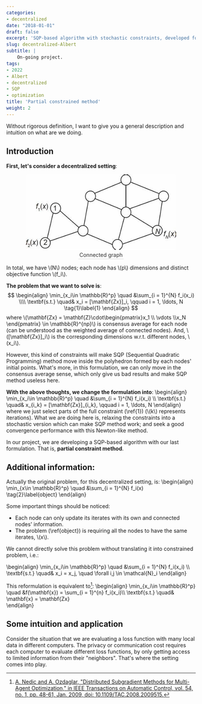 ```yaml
---
categories:
- decentralized
date: "2018-01-01"
draft: false
excerpt: 'SQP-based algorithm with stochastic constraints, developed for decentralized problems.'
slug: decentralized-Albert
subtitle: |
    On-going project.
tags:
- 2022
- Albert
- decentralized
- SQP
- optimization
title: 'Partial constrained method'
weight: 2
---
```

<script type = "text/javascript" src = "http://cdn.mathjax.org/mathjax/latest/MathJax.js?config=default"></script>
Without rigorous definition, I want to give you a general description and intuition on what are we doing.
## Introduction
**First, let's consider a decentralized setting**:
<center>
    <img style="border-radius: 0.3125em;" 
    src="decentral.jpg" width = "400" height = "200">
    <br>
    <div style="color:orange; border-bottom: 1px solid #d9d9d9;
    display: inline-block;
    color: #333;
    padding: 2px;">Connected graph</div>
</center>

In total, we have \\(N\\) nodes; each node has \\(p\\) dimensions and distinct objective function \\(f_i\\).

**The problem that we want to solve is**:
$$
\begin{align}
    \min_{x_i\in \mathbb{R}^p} \quad &\sum_{i = 1}^{N} f_i(x_i) \\\\
    \textbf{s.t.} \quad& x_i = [\mathbf{Zx}]_i, \qquad i = 1, \ldots, N  \tag{1}\label{1}
\end{align}
$$
where \\(\mathbf{Zx} = \mathbf{Z}\cdot\begin{pmatrix}x_1 \\\\ \vdots \\\\x_N \end{pmatrix} \in \mathbb{R}^{np}\\) is consensus average for each node (can be understood as the weighted average of connected nodes). And, \\([\mathbf{Zx}]_i\\) is the corresponding dimensions w.r.t. different nodes, \\(x_i\\). 

However, this kind of constraints will make SQP (Sequential 
Quadratic Programming) method move inside the polyhedron formed by each nodes' initial points. What's more, in this formulation, we can only move in the consensus average sense, which 
only give us bad results and make SQP method useless here.

**With the above thoughts, we change the formulation into**:
\begin{align}
    \min_{x_i\in \mathbb{R}^p} \quad &\sum_{i = 1}^{N} f_i(x_i) \\\\
    \textbf{s.t.} \quad& x_{i_k} = [\mathbf{Zx}]_{i_k}, \qquad i = 1, \ldots, N
\end{align}
where we just select parts of the full constraint (\ref{1}) (\\(k\\) represents iterations). What we are doing here is, relaxing the constraints into a stochastic version which 
can make SQP method work; and seek a good convergence performance with this Newton-like method. 

In our project, we are developing a SQP-based algorithm with our last formulation. That is, **partial constraint method**.










## Additional information:

Actually the original problem, for this decentralized setting, is:
\begin{align}
    \min_{x\in \mathbb{R}^p} \quad &\sum_{i = 1}^{N} f_i(x) \tag{2}\label{object}
\end{align}

Some important things should be noticed:
- Each node can only update its iterates with its own and connected nodes' information.
- The problem (\ref{object}) is requiring all the nodes to have the same iterates, \\(x\\).

We cannot directly solve this problem without translating it into constrained problem, i.e.: 

\begin{align}
    \min_{x_i\in \mathbb{R}^p} \quad &\sum_{i = 1}^{N} f_i(x_i) \\\\
    \textbf{s.t.} \quad& x_i = x_j, \quad \forall i,j \in \mathcal{N}_i
\end{align}

This reformulation is equivalent to[^1]:
\begin{align}
        \min_{x_i\in \mathbb{R}^p} \quad &f(\mathbf{x}) = \sum_{i = 1}^{n} f_i(x_i)\\\\
        \textbf{s.t.} \quad& \mathbf{x} = \mathbf{Zx}   
\end{align}


## Some intuition and application

Consider the situation that we are evaluating a loss function with many local data in different computers. The privacy or communication cost requires each computer to evaluate different 
loss functions, by only getting access to limited information from their "neighbors". That's where the setting comes into play.


[^1]:[A. Nedic and A. Ozdaglar, "Distributed Subgradient Methods for Multi-Agent Optimization," in IEEE Transactions on Automatic Control, vol. 54, no. 1, pp. 48-61, Jan. 2009, doi: 10.1109/TAC.2008.2009515.](https://ieeexplore.ieee.org/document/4749425)
